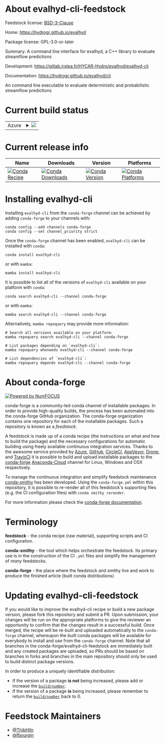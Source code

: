 About evalhyd-cli-feedstock
===========================

Feedstock license: [BSD-3-Clause](https://github.com/conda-forge/evalhyd-cli-feedstock/blob/main/LICENSE.txt)

Home: https://hydrogr.github.io/evalhyd

Package license: GPL-3.0-or-later

Summary: A command line interface for evalhyd, a C++ library to evaluate streamflow predictions

Development: https://gitlab.irstea.fr/HYCAR-Hydro/evalhyd/evalhyd-cli

Documentation: https://hydrogr.github.io/evalhyd/cli

An command line executable to evaluate deterministic and
probabilistic streamflow predictions


Current build status
====================


<table>
    
  <tr>
    <td>Azure</td>
    <td>
      <details>
        <summary>
          <a href="https://dev.azure.com/conda-forge/feedstock-builds/_build/latest?definitionId=19399&branchName=main">
            <img src="https://dev.azure.com/conda-forge/feedstock-builds/_apis/build/status/evalhyd-cli-feedstock?branchName=main">
          </a>
        </summary>
        <table>
          <thead><tr><th>Variant</th><th>Status</th></tr></thead>
          <tbody><tr>
              <td>linux_64</td>
              <td>
                <a href="https://dev.azure.com/conda-forge/feedstock-builds/_build/latest?definitionId=19399&branchName=main">
                  <img src="https://dev.azure.com/conda-forge/feedstock-builds/_apis/build/status/evalhyd-cli-feedstock?branchName=main&jobName=linux&configuration=linux%20linux_64_" alt="variant">
                </a>
              </td>
            </tr><tr>
              <td>osx_64</td>
              <td>
                <a href="https://dev.azure.com/conda-forge/feedstock-builds/_build/latest?definitionId=19399&branchName=main">
                  <img src="https://dev.azure.com/conda-forge/feedstock-builds/_apis/build/status/evalhyd-cli-feedstock?branchName=main&jobName=osx&configuration=osx%20osx_64_" alt="variant">
                </a>
              </td>
            </tr><tr>
              <td>win_64</td>
              <td>
                <a href="https://dev.azure.com/conda-forge/feedstock-builds/_build/latest?definitionId=19399&branchName=main">
                  <img src="https://dev.azure.com/conda-forge/feedstock-builds/_apis/build/status/evalhyd-cli-feedstock?branchName=main&jobName=win&configuration=win%20win_64_" alt="variant">
                </a>
              </td>
            </tr>
          </tbody>
        </table>
      </details>
    </td>
  </tr>
</table>

Current release info
====================

| Name | Downloads | Version | Platforms |
| --- | --- | --- | --- |
| [![Conda Recipe](https://img.shields.io/badge/recipe-evalhyd--cli-green.svg)](https://anaconda.org/conda-forge/evalhyd-cli) | [![Conda Downloads](https://img.shields.io/conda/dn/conda-forge/evalhyd-cli.svg)](https://anaconda.org/conda-forge/evalhyd-cli) | [![Conda Version](https://img.shields.io/conda/vn/conda-forge/evalhyd-cli.svg)](https://anaconda.org/conda-forge/evalhyd-cli) | [![Conda Platforms](https://img.shields.io/conda/pn/conda-forge/evalhyd-cli.svg)](https://anaconda.org/conda-forge/evalhyd-cli) |

Installing evalhyd-cli
======================

Installing `evalhyd-cli` from the `conda-forge` channel can be achieved by adding `conda-forge` to your channels with:

```
conda config --add channels conda-forge
conda config --set channel_priority strict
```

Once the `conda-forge` channel has been enabled, `evalhyd-cli` can be installed with `conda`:

```
conda install evalhyd-cli
```

or with `mamba`:

```
mamba install evalhyd-cli
```

It is possible to list all of the versions of `evalhyd-cli` available on your platform with `conda`:

```
conda search evalhyd-cli --channel conda-forge
```

or with `mamba`:

```
mamba search evalhyd-cli --channel conda-forge
```

Alternatively, `mamba repoquery` may provide more information:

```
# Search all versions available on your platform:
mamba repoquery search evalhyd-cli --channel conda-forge

# List packages depending on `evalhyd-cli`:
mamba repoquery whoneeds evalhyd-cli --channel conda-forge

# List dependencies of `evalhyd-cli`:
mamba repoquery depends evalhyd-cli --channel conda-forge
```


About conda-forge
=================

[![Powered by
NumFOCUS](https://img.shields.io/badge/powered%20by-NumFOCUS-orange.svg?style=flat&colorA=E1523D&colorB=007D8A)](https://numfocus.org)

conda-forge is a community-led conda channel of installable packages.
In order to provide high-quality builds, the process has been automated into the
conda-forge GitHub organization. The conda-forge organization contains one repository
for each of the installable packages. Such a repository is known as a *feedstock*.

A feedstock is made up of a conda recipe (the instructions on what and how to build
the package) and the necessary configurations for automatic building using freely
available continuous integration services. Thanks to the awesome service provided by
[Azure](https://azure.microsoft.com/en-us/services/devops/), [GitHub](https://github.com/),
[CircleCI](https://circleci.com/), [AppVeyor](https://www.appveyor.com/),
[Drone](https://cloud.drone.io/welcome), and [TravisCI](https://travis-ci.com/)
it is possible to build and upload installable packages to the
[conda-forge](https://anaconda.org/conda-forge) [Anaconda-Cloud](https://anaconda.org/)
channel for Linux, Windows and OSX respectively.

To manage the continuous integration and simplify feedstock maintenance
[conda-smithy](https://github.com/conda-forge/conda-smithy) has been developed.
Using the ``conda-forge.yml`` within this repository, it is possible to re-render all of
this feedstock's supporting files (e.g. the CI configuration files) with ``conda smithy rerender``.

For more information please check the [conda-forge documentation](https://conda-forge.org/docs/).

Terminology
===========

**feedstock** - the conda recipe (raw material), supporting scripts and CI configuration.

**conda-smithy** - the tool which helps orchestrate the feedstock.
                   Its primary use is in the construction of the CI ``.yml`` files
                   and simplify the management of *many* feedstocks.

**conda-forge** - the place where the feedstock and smithy live and work to
                  produce the finished article (built conda distributions)


Updating evalhyd-cli-feedstock
==============================

If you would like to improve the evalhyd-cli recipe or build a new
package version, please fork this repository and submit a PR. Upon submission,
your changes will be run on the appropriate platforms to give the reviewer an
opportunity to confirm that the changes result in a successful build. Once
merged, the recipe will be re-built and uploaded automatically to the
`conda-forge` channel, whereupon the built conda packages will be available for
everybody to install and use from the `conda-forge` channel.
Note that all branches in the conda-forge/evalhyd-cli-feedstock are
immediately built and any created packages are uploaded, so PRs should be based
on branches in forks and branches in the main repository should only be used to
build distinct package versions.

In order to produce a uniquely identifiable distribution:
 * If the version of a package **is not** being increased, please add or increase
   the [``build/number``](https://docs.conda.io/projects/conda-build/en/latest/resources/define-metadata.html#build-number-and-string).
 * If the version of a package **is** being increased, please remember to return
   the [``build/number``](https://docs.conda.io/projects/conda-build/en/latest/resources/define-metadata.html#build-number-and-string)
   back to 0.

Feedstock Maintainers
=====================

* [@ThibHlln](https://github.com/ThibHlln/)
* [@fbourgin](https://github.com/fbourgin/)

